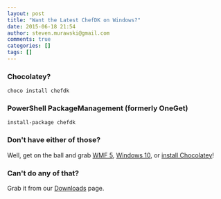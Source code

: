 ```yaml
---
layout: post
title: "Want the Latest ChefDK on Windows?"
date: 2015-06-18 21:54
author: steven.murawski@gmail.com
comments: true
categories: []
tags: []
---
```



### Chocolatey?





`choco install chefdk`




### PowerShell PackageManagement (formerly OneGet)





`install-package chefdk`




### Don't have either of those?





Well, get on the ball and grab [WMF 5](https://www.microsoft.com/en-us/download/details.aspx?id=46889), [Windows 10](https://insider.windows.com/), or [install Chocolatey](https://chocolatey.org/)!




### Can't do any of that?





Grab it from our [Downloads](https://downloads.chef.io/chef-dk/windows/) page.

